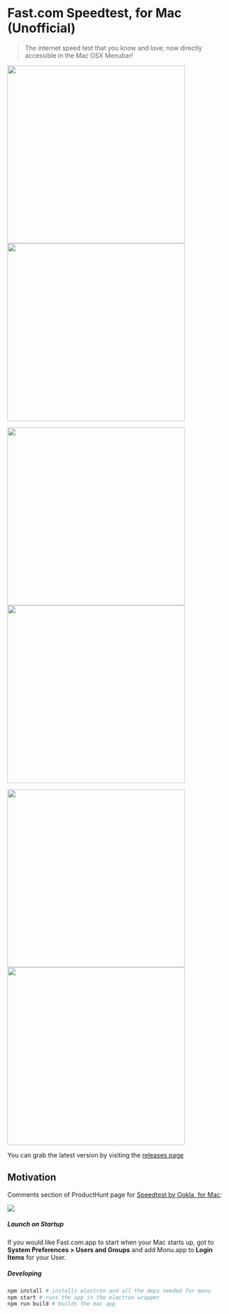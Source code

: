 # Fast.com Speedtest, for Mac (Unofficial)

> The internet speed test that you know and love; now directly accessible in the Mac OSX Menubar!

<img src="https://github.com/doshprompt/fast-menubar/blob/master/screenshots/splash-screen.png" data-canonical-src="https://github.com/doshprompt/fast-menubar/blob/master/screenshots/splash-screen.png" height="400"> <img src="https://github.com/doshprompt/fast-menubar/blob/master/screenshots/offline.png" data-canonical-src="https://github.com/doshprompt/fast-menubar/blob/master/screenshots/offline.png" height="400">

<img src="https://github.com/doshprompt/fast-menubar/blob/master/screenshots/running.png" data-canonical-src="https://github.com/doshprompt/fast-menubar/blob/master/screenshots/running.png" height="400"> <img src="https://github.com/doshprompt/fast-menubar/blob/master/screenshots/complete.png" data-canonical-src="https://github.com/doshprompt/fast-menubar/blob/master/screenshots/complete.png" height="400">

<img src="https://github.com/doshprompt/fast-menubar/blob/master/screenshots/notification.png" data-canonical-src="https://github.com/doshprompt/fast-menubar/blob/master/screenshots/notification.png" width="400">
<img src="https://github.com/doshprompt/fast-menubar/blob/master/screenshots/notification-center.png" data-canonical-src="https://github.com/doshprompt/fast-menubar/blob/master/screenshots/notification-center.png" width="400">

You can grab the latest version by visiting the [releases page](https://github.com/doshprompt/fast-menubar/releases)

## Motivation

Comments section of ProductHunt page for [Speedtest by Ookla, for Mac](https://www.producthunt.com/posts/speedtest-by-ookla-for-mac):

![](https://github.com/doshprompt/fast-menubar/blob/master/screenshots/motivation.png)

##### Launch on Startup

If you would like Fast.com.app to start when your Mac starts up, got to <b>System Preferences &gt; Users and Groups</b> and add Monu.app to <b>Login Items</b> for your User.

##### Developing

```bash
npm install # installs electron and all the deps needed for monu
npm start # runs the app in the electron wrapper
npm run build # builds the mac app
```
